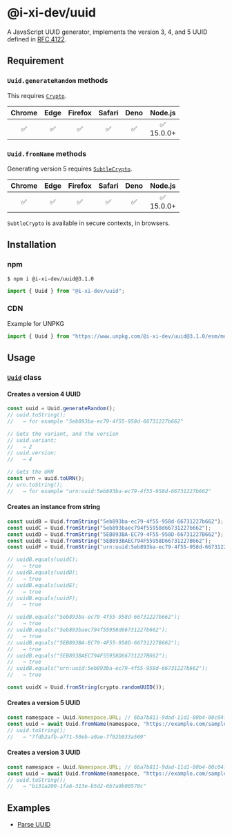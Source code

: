# @i-xi-dev/uuid

A JavaScript UUID generator, implements the version 3, 4, and 5 UUID defined in [RFC 4122](https://datatracker.ietf.org/doc/rfc4122/).


## Requirement

### `Uuid.generateRandom` methods

This requires [`Crypto`](https://developer.mozilla.org/en-US/docs/Web/API/Crypto).

| Chrome | Edge | Firefox | Safari | Deno | Node.js |
| :---: | :---: | :---: | :---: | :---: | :---: |
| ✅ | ✅ | ✅ | ✅ | ✅ | ✅<br />15.0.0+ |

### `Uuid.fromName` methods

Generating version 5 requires [`SubtleCrypto`](https://developer.mozilla.org/en-US/docs/Web/API/SubtleCrypto).

| Chrome | Edge | Firefox | Safari | Deno | Node.js |
| :---: | :---: | :---: | :---: | :---: | :---: |
| ✅ | ✅ | ✅ | ✅ | ✅ | ✅<br />15.0.0+ |

`SubtleCrypto` is available in secure contexts, in browsers.

## Installation

### npm

```console
$ npm i @i-xi-dev/uuid@3.1.0
```

```javascript
import { Uuid } from "@i-xi-dev/uuid";
```

### CDN

Example for UNPKG
```javascript
import { Uuid } from "https://www.unpkg.com/@i-xi-dev/uuid@3.1.0/esm/mod.js";
```


## Usage

### [`Uuid`](https://doc.deno.land/https://raw.githubusercontent.com/i-xi-dev/uuid.es/3.1.0/mod.ts/~/Uuid) class

#### Creates a version 4 UUID
```javascript
const uuid = Uuid.generateRandom();
// uuid.toString();
//   → for example "5eb893ba-ec79-4f55-958d-66731227b662"

// Gets the variant, and the version
// uuid.variant;
//   → 2
// uuid.version;
//   → 4

// Gets the URN
const urn = uuid.toURN();
// urn.toString();
//   → for example "urn:uuid:5eb893ba-ec79-4f55-958d-66731227b662"
```

#### Creates an instance from string
```javascript
const uuidB = Uuid.fromString("5eb893ba-ec79-4f55-958d-66731227b662");
const uuidC = Uuid.fromString("5eb893baec794f55958d66731227b662");
const uuidD = Uuid.fromString("5EB893BA-EC79-4F55-958D-66731227B662");
const uuidE = Uuid.fromString("5EB893BAEC794F55958D66731227B662");
const uuidF = Uuid.fromString("urn:uuid:5eb893ba-ec79-4f55-958d-66731227b662");

// uuidB.equals(uuidC);
//   → true
// uuidB.equals(uuidD);
//   → true
// uuidB.equals(uuidE);
//   → true
// uuidB.equals(uuidF);
//   → true

// uuidB.equals("5eb893ba-ec79-4f55-958d-66731227b662");
//   → true
// uuidB.equals("5eb893baec794f55958d66731227b662");
//   → true
// uuidB.equals("5EB893BA-EC79-4F55-958D-66731227B662");
//   → true
// uuidB.equals("5EB893BAEC794F55958D66731227B662");
//   → true
// uuidB.equals("urn:uuid:5eb893ba-ec79-4f55-958d-66731227b662");
//   → true
```

```javascript
const uuidX = Uuid.fromString(crypto.randomUUID());
```

#### Creates a version 5 UUID
```javascript
const namespace = Uuid.Namespace.URL; // 6ba7b811-9dad-11d1-80b4-00c04fd430c8
const uuid = await Uuid.fromName(namespace, "https://example.com/sample/123");
// uuid.toString();
//   → "7fdb2afb-a771-50eb-a0ae-7f02b933a569"
```

#### Creates a version 3 UUID
```javascript
const namespace = Uuid.Namespace.URL; // 6ba7b811-9dad-11d1-80b4-00c04fd430c8
const uuid = await Uuid.fromName(namespace, "https://example.com/sample/123", 3);
// uuid.toString();
//   → "b131a200-1fa6-313e-b5d2-6b7a9b00570c"
```

## Examples

- [Parse UUID](https://i-xi-dev.github.io/uuid.es/example/parse.html)
